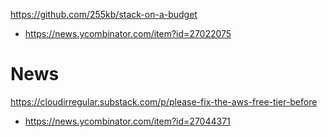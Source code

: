 https://github.com/255kb/stack-on-a-budget
* https://news.ycombinator.com/item?id=27022075

# News
https://cloudirregular.substack.com/p/please-fix-the-aws-free-tier-before
* https://news.ycombinator.com/item?id=27044371